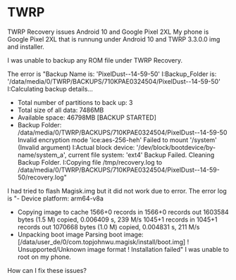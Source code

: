 # TWRP
TWRP Recovery issues  Android 10 and Google Pixel 2XL
My phone is Google Pixel 2XL that is runnung under Android 10 and TWRP 3.3.0.0 img and installer.

I was unable to backup any ROM file under TWRP Recovery.

The error is "Backup Name is: 'PixelDust--14-59-50'
I:Backup_Folder is: '/data/media/0/TWRP/BACKUPS/710KPAE0324504/PixelDust--14-59-50'
I:Calculating backup details...
 * Total number of partitions to back up: 3
 * Total size of all data: 7486MB
 * Available space: 46798MB
[BACKUP STARTED]
 * Backup Folder: /data/media/0/TWRP/BACKUPS/710KPAE0324504/PixelDust--14-59-50
Invalid encryption mode 'ice:aes-256-heh'
Failed to mount '/system' (Invalid argument)
I:Actual block device: '/dev/block/bootdevice/by-name/system_a', current file system: 'ext4'
Backup Failed. Cleaning Backup Folder.
I:Copying file /tmp/recovery.log to /data/media/0/TWRP/BACKUPS/710KPAE0324504/PixelDust--14-59-50/recovery.log"

I had tried to flash Magisk.img but it did not work due to error.
The error log is "- Device platform: arm64-v8a
- Copying image to cache
1566+0 records in
1566+0 records out
1603584 bytes (1.5 M) copied, 0.006409 s, 239 M/s
1045+1 records in
1045+1 records out
1070668 bytes (1.0 M) copied, 0.004831 s, 211 M/s
- Unpacking boot image
Parsing boot image: [/data/user_de/0/com.topjohnwu.magisk/install/boot.img]
! Unsupported/Unknown image format
! Installation failed"
 I was unable to root on my phone.

How can I fix these issues?
